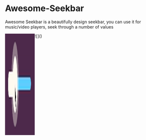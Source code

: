 # Awesome-Seekbar
Awesome Seekbar is a beautifully design seekbar, you can use it for music/video players, seek through a number of values

<img src="https://github.com/arlindiDev/Awesome-Seekbar/blob/master/awesomeseekbar.gif" align="left" height="336" width="98" >
![]()
